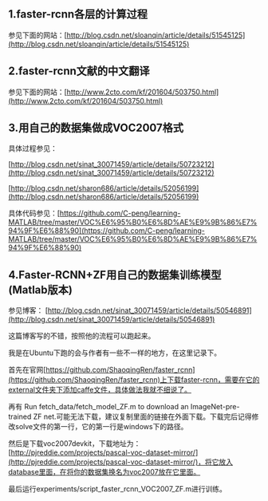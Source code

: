## 1.faster-rcnn各层的计算过程 ##

参见下面的网站：[http://blog.csdn.net/sloanqin/article/details/51545125](http://blog.csdn.net/sloanqin/article/details/51545125)

## 2.faster-rcnn文献的中文翻译 ##

参见下面的网站：[http://www.2cto.com/kf/201604/503750.html](http://www.2cto.com/kf/201604/503750.html)

## 3.用自己的数据集做成VOC2007格式 ##

具体过程参见：

[http://blog.csdn.net/sinat_30071459/article/details/50723212](http://blog.csdn.net/sinat_30071459/article/details/50723212)

[http://blog.csdn.net/sharon686/article/details/52056199](http://blog.csdn.net/sharon686/article/details/52056199)

具体代码参见：[https://github.com/C-peng/learning-MATLAB/tree/master/VOC%E6%95%B0%E6%8D%AE%E9%9B%86%E7%94%9F%E6%88%90](https://github.com/C-peng/learning-MATLAB/tree/master/VOC%E6%95%B0%E6%8D%AE%E9%9B%86%E7%94%9F%E6%88%90)

## 4.Faster-RCNN+ZF用自己的数据集训练模型(Matlab版本) ##

参见博客：
[http://blog.csdn.net/sinat_30071459/article/details/50546891](http://blog.csdn.net/sinat_30071459/article/details/50546891)

这篇博客写的不错，按照他的流程可以跑起来。

我是在Ubuntu下跑的会与作者有一些不一样的地方，在这里记录下。

首先在官网[https://github.com/ShaoqingRen/faster_rcnn](https://github.com/ShaoqingRen/faster_rcnn)上下载faster-rcnn，需要在它的external文件夹下添加caffe文件，具体做法我就不细说了。

再有	Run fetch_data/fetch_model_ZF.m to download an ImageNet-pre-trained ZF net.可能无法下载，建议复制里面的链接在外面下载。下载完后记得修改solve文件的第一行，它的第一行是windows下的路径。

然后是下载voc2007devkit，下载地址为：[http://pjreddie.com/projects/pascal-voc-dataset-mirror/](http://pjreddie.com/projects/pascal-voc-dataset-mirror/)，将它放入database里面，在将你的数据集换名为voc2007放在它里面。

最后运行experiments/script_faster_rcnn_VOC2007_ZF.m进行训练。